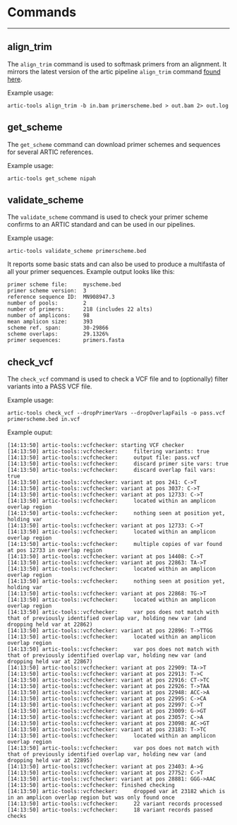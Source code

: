 # Commands

---

## align_trim

The `align_trim` command is used to softmask primers from an alignment. It mirrors the latest version of the artic pipeline `align_trim` command [found here](https://github.com/artic-network/fieldbioinformatics/blob/master/artic/align_trim.py).

Example usage:

```
artic-tools align_trim -b in.bam primerscheme.bed > out.bam 2> out.log
```

## get_scheme

The `get_scheme` command can download primer schemes and sequences for several ARTIC references.

Example usage:

```
artic-tools get_scheme nipah
```

## validate_scheme

The `validate_scheme` command is used to check your primer scheme confirms to an ARTIC standard and can be used in our pipelines.

Example usage:

```
artic-tools validate_scheme primerscheme.bed
```

It reports some basic stats and can also be used to produce a multifasta of all your primer sequences. Example output looks like this:

```
primer scheme file:     myscheme.bed
primer scheme version:  3
reference sequence ID:  MN908947.3
number of pools:        2
number of primers:      218 (includes 22 alts)
number of amplicons:    98
mean amplicon size:     393
scheme ref. span:       30-29866
scheme overlaps:        29.1326%
primer sequences:       primers.fasta
```

## check_vcf

The `check_vcf` command is used to check a VCF file and to (optionally) filter variants into a PASS VCF file.

Example usage:

```
artic-tools check_vcf --dropPrimerVars --dropOverlapFails -o pass.vcf primerscheme.bed in.vcf
```

Example ouput:

```
[14:13:50] artic-tools::vcfchecker: starting VCF checker
[14:13:50] artic-tools::vcfchecker:     filtering variants: true
[14:13:50] artic-tools::vcfchecker:     output file: pass.vcf
[14:13:50] artic-tools::vcfchecker:     discard primer site vars: true
[14:13:50] artic-tools::vcfchecker:     discard overlap fail vars: true
[14:13:50] artic-tools::vcfchecker: variant at pos 241: C->T
[14:13:50] artic-tools::vcfchecker: variant at pos 3037: C->T
[14:13:50] artic-tools::vcfchecker: variant at pos 12733: C->T
[14:13:50] artic-tools::vcfchecker:     located within an amplicon overlap region
[14:13:50] artic-tools::vcfchecker:     nothing seen at position yet, holding var
[14:13:50] artic-tools::vcfchecker: variant at pos 12733: C->T
[14:13:50] artic-tools::vcfchecker:     located within an amplicon overlap region
[14:13:50] artic-tools::vcfchecker:     multiple copies of var found at pos 12733 in overlap region
[14:13:50] artic-tools::vcfchecker: variant at pos 14408: C->T
[14:13:50] artic-tools::vcfchecker: variant at pos 22863: TA->T
[14:13:50] artic-tools::vcfchecker:     located within an amplicon overlap region
[14:13:50] artic-tools::vcfchecker:     nothing seen at position yet, holding var
[14:13:50] artic-tools::vcfchecker: variant at pos 22868: TG->T
[14:13:50] artic-tools::vcfchecker:     located within an amplicon overlap region
[14:13:50] artic-tools::vcfchecker:     var pos does not match with that of previously identified overlap var, holding new var (and dropping held var at 22862)
[14:13:50] artic-tools::vcfchecker: variant at pos 22896: T->TTGG
[14:13:50] artic-tools::vcfchecker:     located within an amplicon overlap region
[14:13:50] artic-tools::vcfchecker:     var pos does not match with that of previously identified overlap var, holding new var (and dropping held var at 22867)
[14:13:50] artic-tools::vcfchecker: variant at pos 22909: TA->T
[14:13:50] artic-tools::vcfchecker: variant at pos 22913: T->C
[14:13:50] artic-tools::vcfchecker: variant at pos 22916: CT->TC
[14:13:50] artic-tools::vcfchecker: variant at pos 22926: T->TAA
[14:13:50] artic-tools::vcfchecker: variant at pos 22948: ACC->A
[14:13:50] artic-tools::vcfchecker: variant at pos 22995: C->CA
[14:13:50] artic-tools::vcfchecker: variant at pos 22997: C->T
[14:13:50] artic-tools::vcfchecker: variant at pos 23009: G->GT
[14:13:50] artic-tools::vcfchecker: variant at pos 23057: C->A
[14:13:50] artic-tools::vcfchecker: variant at pos 23098: AC->GT
[14:13:50] artic-tools::vcfchecker: variant at pos 23183: T->TC
[14:13:50] artic-tools::vcfchecker:     located within an amplicon overlap region
[14:13:50] artic-tools::vcfchecker:     var pos does not match with that of previously identified overlap var, holding new var (and dropping held var at 22895)
[14:13:50] artic-tools::vcfchecker: variant at pos 23403: A->G
[14:13:50] artic-tools::vcfchecker: variant at pos 27752: C->T
[14:13:50] artic-tools::vcfchecker: variant at pos 28881: GGG->AAC
[14:13:50] artic-tools::vcfchecker: finished checking
[14:13:50] artic-tools::vcfchecker:     dropped var at 23182 which is in an amplicon overlap region but was only found once
[14:13:50] artic-tools::vcfchecker:     22 variant records processed
[14:13:50] artic-tools::vcfchecker:     18 variant records passed checks
```
